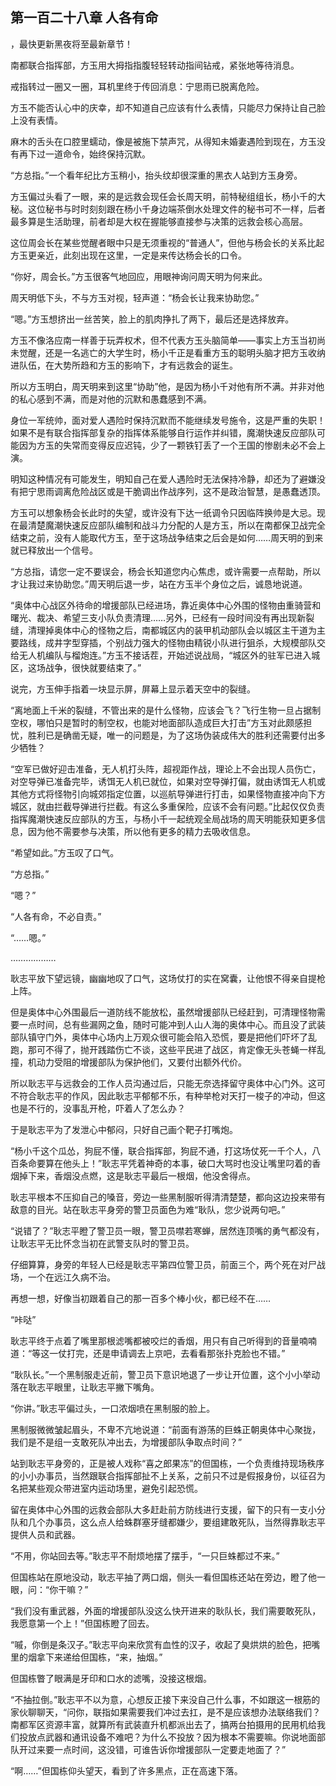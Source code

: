 ## 第一百二十八章 人各有命
，最快更新黑夜将至最新章节！

南都联合指挥部，方玉用大拇指指腹轻轻转动指间钻戒，紧张地等待消息。

戒指转过一圈又一圈，耳机里终于传回消息：宁思雨已脱离危险。

方玉不能否认心中的庆幸，却不知道自己应该有什么表情，只能尽力保持让自己脸上没有表情。

麻木的舌头在口腔里蠕动，像是被施下禁声咒，从得知未婚妻遇险到现在，方玉没有再下过一道命令，始终保持沉默。

“方总指。”一个看年纪比方玉稍小，抬头纹却很深重的黑衣人站到方玉身旁。

方玉偏过头看了一眼，来的是远救会现任会长周天明，前特秘组组长，杨小千的大秘。这位秘书与时时刻刻跟在杨小千身边端茶倒水处理文件的秘书可不一样，后者最多算是生活助理，前者却是大权在握能够直接参与决策的远救会核心高层。

这位周会长在某些觉醒者眼中只是无须重视的“普通人”，但他与杨会长的关系比起方玉更亲近，此刻出现在这里，一定是来传达杨会长的口令。

“你好，周会长。”方玉很客气地回应，用眼神询问周天明为何来此。

周天明低下头，不与方玉对视，轻声道：“杨会长让我来协助您。”

“嗯。”方玉想挤出一丝苦笑，脸上的肌肉挣扎了两下，最后还是选择放弃。

方玉不像洛应南一样善于玩弄权术，但不代表方玉头脑简单――事实上方玉当初尚未觉醒，还是一名逃亡的大学生时，杨小千正是看重方玉的聪明头脑才把方玉收纳进队伍，在大势所趋和方玉的影响下，才有远救会的诞生。

所以方玉明白，周天明来到这里“协助”他，是因为杨小千对他有所不满。并非对他的私心感到不满，而是对他的沉默和愚蠢感到不满。

身位一军统帅，面对爱人遇险时保持沉默而不能继续发号施令，这是严重的失职！如果不是有联合指挥部复杂的指挥体系能够自行运作并纠错，魔潮快速反应部队可能因为方玉的失常而变得反应迟钝，少了一颗铁钉丢了一个王国的惨剧未必不会上演。

明知这种情况有可能发生，明知自己在爱人遇险时无法保持冷静，却还为了避嫌没有把宁思雨调离危险战区或是干脆调出作战序列，这不是政治智慧，是愚蠢透顶。

方玉可以想象杨会长此时的失望，或许没有下达一纸调令只因临阵换帅是大忌。现在最清楚魔潮快速反应部队编制和战斗力分配的人是方玉，所以在南都保卫战完全结束之前，没有人能取代方玉，至于这场战争结束之后会是如何……周天明的到来就已释放出一个信号。

“方总指，请您一定不要误会，杨会长知道您内心焦虑，或许需要一点帮助，所以才让我过来协助您。”周天明后退一步，站在方玉半个身位之后，诚恳地说道。

“奥体中心战区外待命的增援部队已经进场，靠近奥体中心外围的怪物由重骑营和曙光、裁决、希望三支小队负责清理……另外，已经有一段时间没有再出现新裂缝，清理掉奥体中心的怪物之后，南都城区内的装甲机动部队会以城区主干道为主要路线，成井字型穿插，个别战力强大的怪物由精锐小队进行狙杀，大规模部队交给无人机编队与榴炮连。”方玉不接话茬，开始述说战局，“城区外的驻军已进入城区，这场战争，很快就要结束了。”

说完，方玉伸手指着一块显示屏，屏幕上显示着天空中的裂缝。

“离地面上千米的裂缝，不管出来的是什么怪物，应该会飞？飞行生物一旦占据制空权，哪怕只是暂时的制空权，也能对地面部队造成巨大打击”方玉对此颇感担忧，胜利已是确凿无疑，唯一的问题是，为了这场伪装成伟大的胜利还需要付出多少牺牲？

“空军已做好迎击准备，无人机打头阵，超视距作战，理论上不会出现人员伤亡，对空导弹已准备完毕，诱饵无人机已就位，如果对空导弹打偏，就由诱饵无人机或其他方式将怪物引向城郊指定位置，以巡航导弹进行打击，如果怪物直接冲向下方城区，就由拦截导弹进行拦截。有这么多重保险，应该不会有问题。”比起仅仅负责指挥魔潮快速反应部队的方玉，与杨小千一起统观全局战场的周天明能获知更多信息，因为他不需要参与决策，所以他有更多的精力去吸收信息。

“希望如此。”方玉叹了口气。

“方总指。”

“嗯？”

“人各有命，不必自责。”

“……嗯。”

………………

耿志平放下望远镜，幽幽地叹了口气，这场仗打的实在窝囊，让他恨不得亲自提枪上阵。

但是奥体中心外围最后一道防线不能放松，虽然增援部队已经赶到，可清理怪物需要一点时间，总有些漏网之鱼，随时可能冲到人山人海的奥体中心。而且没了武装部队镇守门外，奥体中心场内上万观众很可能会陷入恐慌，要是把他们吓坏了乱跑，那可不得了，抛开践踏伤亡不谈，这些平民进了战区，肯定像无头苍蝇一样乱撞，机动力受阻的增援部队为保护他们，又要付出额外代价。

所以耿志平与远救会的工作人员沟通过后，只能无奈选择留守奥体中心门外。这可不符合耿志平的作风，因此耿志平郁郁不乐，有种举枪对天打一梭子的冲动，但这也是不行的，没事乱开枪，吓着人了怎么办？

于是耿志平为了发泄心中郁闷，只好自己画个靶子打嘴炮。

“杨小千这个瓜怂，狗屁不懂，联合指挥部，狗屁不通，打这场仗死一千个人，八百条命要算在他头上！”耿志平凭着神奇的本事，破口大骂时也没让嘴里叼着的香烟掉下来，香烟没点燃，这是耿志平最后一根烟，他没舍得点。

耿志平根本不压抑自己的嗓音，旁边一些黑制服听得清清楚楚，都向这边投来带有敌意的目光。站在耿志平身旁的警卫员面色为难“耿队，您少说两句吧。”

“说错了？”耿志平瞪了警卫员一眼，警卫员噤若寒蝉，居然连顶嘴的勇气都没有，让耿志平无比怀念当初在武警支队时的警卫员。

仔细算算，身旁的年轻人已经是耿志平第四位警卫员，前面三个，两个死在对尸战场，一个在远江久病不治。

再想一想，好像当初跟着自己的那一百多个棒小伙，都已经不在……

“咔哒”

耿志平终于点着了嘴里那根滤嘴都被咬烂的香烟，用只有自己听得到的音量喃喃道：“等这一仗打完，还是申请调去上京吧，去看看那张扑克脸也不错。”

“耿队长。”一个黑制服走近前，警卫员下意识地退了一步让开位置，这个小小举动落在耿志平眼里，让耿志平撇下嘴角。

“你讲。”耿志平偏过头，一口浓烟喷在黑制服的脸上。

黑制服微微皱起眉头，不卑不亢地说道：“前面有游荡的巨蛛正朝奥体中心聚拢，我们是不是组一支敢死队冲出去，为增援部队争取点时间？”

站到耿志平身旁的，正是被人戏称“喜之郎果冻”的但国栋，一个负责维持现场秩序的小小办事员，当然跟联合指挥部扯不上关系，之前只不过是假报身份，以征召为名把某些观众带进室内运动场里，避免引起恐慌。

留在奥体中心外围的远救会部队大多赶赴前方防线进行支援，留下的只有一支小分队和几个办事员，这么点人给蛛群塞牙缝都嫌少，要组建敢死队，当然得靠耿志平提供人员和武器。

“不用，你站回去等。”耿志平不耐烦地摆了摆手，“一只巨蛛都过不来。”

但国栋站在原地没动，耿志平抽了两口烟，侧头一看但国栋还站在旁边，瞪了他一眼，问：“你干嘛？”

“我们没有重武器，外面的增援部队没这么快开进来的耿队长，我们需要敢死队，我愿意第一个上！”但国栋瞪了回去。

“嘁，你倒是条汉子。”耿志平向来欣赏有血性的汉子，收起了臭烘烘的脸色，把嘴里的烟拿下来递给但国栋，“来，抽烟。”

但国栋瞥了眼满是牙印和口水的滤嘴，没接这根烟。

“不抽拉倒。”耿志平不以为意，心想反正接下来没自己什么事，不如跟这一根筋的家伙聊聊天，“问你，联指如果需要我们冲过去扛，是不是应该想办法联络我们？南都军区资源丰富，就算所有武装直升机都派出去了，搞两台拍摄用的民用机给我们投放点武器和通讯设备不难吧？为什么不投放？因为根本不需要嘛。你说地面部队开过来要一点时间，这没错，可谁告诉你增援部队一定要走地面了？”

“啊……”但国栋仰头望天，看到了许多黑点，正在高速下落。


